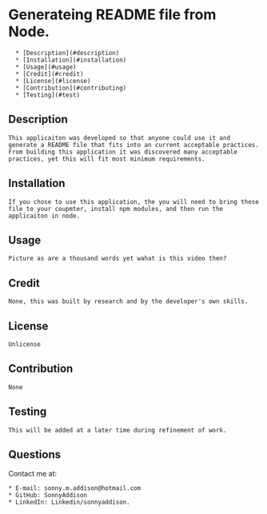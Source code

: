 # Generateing README file from Node.

      * [Description](#description)
      * [Installation](#installation)
      * [Usage](#usage)
      * [Credit](#credit)
      * [License](#license)
      * [Contribution](#contributing)
      * [Testing](#test)
    
  ## Description
    This applicaiton was developed so that anyone could use it and generate a README file that fits into an current acceptable practices.  From building this application it was discovered many acceptable practices, yet this will fit most minimum requirements. 
  ## Installation
    If you chose to use this application, the you will need to bring these file to your coupmter, install npm modules, and then run the applicaiton in node.
  ## Usage
    Picture as are a thousand words yet wahat is this video then? 
  ## Credit
    None, this was built by research and by the developer's own skills.
  ## License
    Unlicense
  ## Contribution
    None
  ## Testing
    This will be added at a later time during refinement of work. 
    
  ## Questions 
  Contact me at:

    * E-mail: sonny.m.addison@hotmail.com
    * GitHub: SonnyAddison
    * LinkedIn: Linkedin/sonnyaddison.